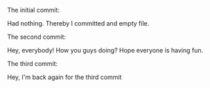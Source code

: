 The initial commit:

Had nothing. Thereby I committed and empty file.

The second commit:

Hey, everybody! How you guys doing?
Hope everyone is having fun.


The third commit:

Hey, I'm back again for the third commit
